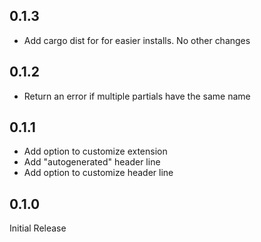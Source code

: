 ## 0.1.3

- Add cargo dist for for easier installs. No other changes

## 0.1.2

- Return an error if multiple partials have the same name

## 0.1.1

- Add option to customize extension
- Add "autogenerated" header line
- Add option to customize header line

## 0.1.0

Initial Release
